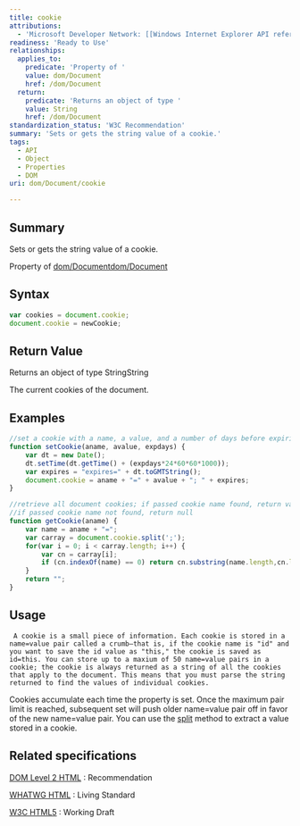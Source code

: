 ```yaml
---
title: cookie
attributions:
  - 'Microsoft Developer Network: [[Windows Internet Explorer API reference](http://msdn.microsoft.com/en-us/library/ie/hh828809%28v=vs.85%29.aspx) Article]'
readiness: 'Ready to Use'
relationships:
  applies_to:
    predicate: 'Property of '
    value: dom/Document
    href: /dom/Document
  return:
    predicate: 'Returns an object of type '
    value: String
    href: /dom/Document
standardization_status: 'W3C Recommendation'
summary: 'Sets or gets the string value of a cookie.'
tags:
  - API
  - Object
  - Properties
  - DOM
uri: dom/Document/cookie

---
```

## <span>Summary</span>

Sets or gets the string value of a cookie.

Property of [dom/Document](/dom/Document)[dom/Document](/dom/Document)

## <span>Syntax</span>

``` js
var cookies = document.cookie;
document.cookie = newCookie;
```

## <span>Return Value</span>

Returns an object of type StringString

The current cookies of the document.

## <span>Examples</span>

``` js
//set a cookie with a name, a value, and a number of days before expiring
function setCookie(aname, avalue, expdays) {
    var dt = new Date();
    dt.setTime(dt.getTime() + (expdays*24*60*60*1000));
    var expires = "expires=" + dt.toGMTString();
    document.cookie = aname + "=" + avalue + "; " + expires;
}

//retrieve all document cookies; if passed cookie name found, return value
//if passed cookie name not found, return null
function getCookie(aname) {
    var name = aname + "=";
    var carray = document.cookie.split(';');
    for(var i = 0; i < carray.length; i++) {
        var cn = carray[i];
        if (cn.indexOf(name) == 0) return cn.substring(name.length,cn.length);
    }
    return "";
}
```

## <span>Usage</span>

     A cookie is a small piece of information. Each cookie is stored in a name=value pair called a crumb—that is, if the cookie name is "id" and you want to save the id value as "this," the cookie is saved as id=this. You can store up to a maxium of 50 name=value pairs in a cookie; the cookie is always returned as a string of all the cookies that apply to the document. This means that you must parse the string returned to find the values of individual cookies.

Cookies accumulate each time the property is set. Once the maximum pair limit is reached, subsequent set will push older name=value pair off in favor of the new name=value pair. You can use the [split](/concepts/programming/javascript/core_objects#String_Object) method to extract a value stored in a cookie.

## <span>Related specifications</span>

[DOM Level 2 HTML](http://www.w3.org/TR/DOM-Level-2-HTML/)
:   Recommendation

[WHATWG HTML](http://www.whatwg.org/specs/web-apps/current-work/multipage)
:   Living Standard

[W3C HTML5](http://www.w3.org/TR/html5/)
:   Working Draft
